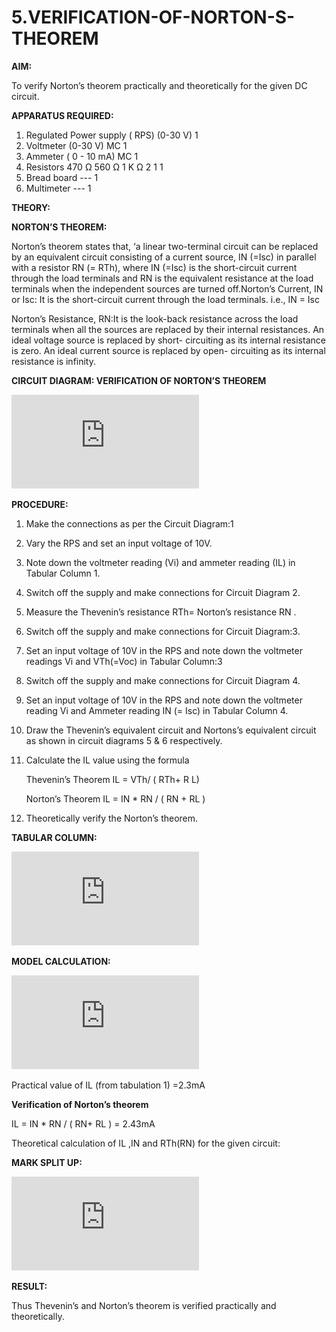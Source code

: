 # 5.VERIFICATION-OF-NORTON-S-THEOREM

**AIM:**

To verify Norton’s theorem practically and theoretically for the given DC circuit.

**APPARATUS REQUIRED:**

1.	Regulated Power supply ( RPS)	(0-30 V)	1
2.	Voltmeter	(0-30 V) MC	1
3.	Ammeter	( 0 - 10 mA) MC	1
4.	Resistors	470 Ω 560 Ω 1 K Ω	2 1 1
5.	Bread board	---	1
6.	Multimeter	---	1

**THEORY:**

**NORTON’S THEOREM:**

Norton’s theorem states that, ‘a linear two-terminal circuit can be replaced by an equivalent circuit consisting of a current source, IN (=Isc) in parallel with a resistor RN (= RTh), where IN (=Isc) is the short-circuit current through the load terminals and RN is the equivalent resistance at the load terminals when the independent sources are turned off.Norton’s Current, IN or Isc:
It is the short-circuit current through the load terminals. i.e., IN = Isc

Norton’s Resistance, RN:It is the look-back resistance across the load terminals when all the sources are replaced by their internal resistances. An ideal voltage source is replaced by short- circuiting as its internal resistance is zero. An ideal current source is replaced by open- circuiting as its internal resistance is infinity.
 
**CIRCUIT DIAGRAM: VERIFICATION OF NORTON’S THEOREM**

![image cd5](https://github.com/dhanushd30032008-wq/5.-VERIFICATION-OF-NORTON-S-THEOREM/blob/45ce424d15ee20dbd0e25a839938c2983d0ee5e5/ex_5.cd%5B1%5D.pdf)

**PROCEDURE:**

1.	Make the connections as per the Circuit Diagram:1

2.	Vary the RPS and set an input voltage of 10V.

3.	Note down the voltmeter reading (Vi) and ammeter reading (IL) in Tabular Column 1.

4.	Switch off the supply and make connections for Circuit Diagram 2.

5.	Measure the Thevenin’s resistance RTh= Norton’s resistance RN .

6.	Switch off the supply and make connections for Circuit Diagram:3.

7.	Set an input voltage of 10V in the RPS and note down the voltmeter readings Vi and VTh(=Voc) in Tabular Column:3

8.	Switch off the supply and make connections for Circuit Diagram 4.

9.	Set an input voltage of 10V in the RPS and note down the voltmeter reading Vi and Ammeter reading IN (= Isc) in Tabular Column 4.

10.	Draw the Thevenin’s equivalent circuit and Nortons’s equivalent circuit as shown in circuit diagrams 5 & 6 respectively.

11.	Calculate the IL value using the formula

   	Thevenin’s Theorem IL = VTh/ ( RTh+ R L)

   	Norton’s Theorem IL = IN * RN / ( RN + RL )

12.	Theoretically verify the Norton’s theorem.

**TABULAR COLUMN:**

![image tb5](https://github.com/dhanushd30032008-wq/5.-VERIFICATION-OF-NORTON-S-THEOREM/blob/87b32f795e454cc6ec1b849b1ab99377f3fa4194/ex_5.tb%5B1%5D.pdf)


**MODEL CALCULATION:**

![image calci5](https://github.com/dhanushd30032008-wq/5.-VERIFICATION-OF-NORTON-S-THEOREM/blob/b80376af0a7d2de14cace4822ff63437194c393b/ex_5.calci%5B1%5D.pdf)

Practical value of IL (from tabulation 1) =2.3mA

**Verification of Norton’s theorem**

IL = IN * RN / ( RN+ RL ) = 2.43mA

Theoretical calculation of IL ,IN and RTh(RN) for the given circuit:

**MARK SPLIT UP:**

![image msu5](https://github.com/dhanushd30032008-wq/5.-VERIFICATION-OF-NORTON-S-THEOREM/blob/5abbd7cfa01f87992c77b2927ed1652bbe3377ef/ex_5.msu%5B1%5D.pdf)
 


**RESULT:**

Thus Thevenin’s and Norton’s theorem is verified practically and theoretically.
